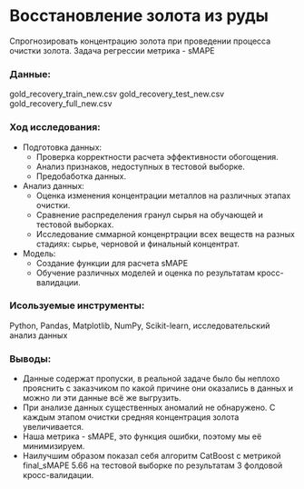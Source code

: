 # Восстановление золота из руды

Спрогнозировать концентрацию золота при проведении процесса очистки золота.
Задача регрессии
метрика - sMAPE
### Данные:
gold_recovery_train_new.csv
gold_recovery_test_new.csv
gold_recovery_full_new.csv

### Ход исследования:
* Подготовка данных:
    * Проверка корректности расчета эффективности обогощения.
    * Анализ признаков, недоступных в тестовой выборке.
    * Предобаботка данных.
* Анализ данных:
    * Оценка изменения концентрации металлов на различных этапах очистки.
    * Сравнение распределения гранул сырья на обучающей и тестовой выборках.
    * Исследование сммарной конценртрации всех веществ на разных стадиях: сырье, черновой и финальный концентрат.
* Модель:
    * Создание функции для расчета sMAPE
    * Обучение различных моделей и оценка по результатам кросс-валидации.
    
### Исользуемые инструменты:
Python, Pandas, Matplotlib, NumPy, Scikit-learn, исследовательский анализ данных

### Выводы: 

* Данные содержат пропуски, в реальной задаче было бы неплохо прояснить с заказчиком по какой причине они оказались в данных и можно ли эти данные всё же выгрузить.
* При анализе данных существенных аномалий не обнаружено. С каждым этапом очистки средняя концентрация золота увеличивается.
* Наша метрика - sMAPE, это функция ошибки, поэтому мы её минимизируем.
* Наилучшим образом показал себя алгоритм CatBoost с метрикой final_sMAPE 5.66 на тестовой выборке по результатам 3 фолдовой кросс-валидации. 
    